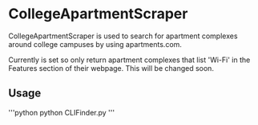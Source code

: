 # CollegeApartmentScraper

CollegeApartmentScraper is used to search for apartment complexes around college
campuses by using apartments.com.

Currently is set so only return apartment complexes that list 'Wi-Fi' in the
Features section of their webpage. This will be changed soon.

## Usage

'''python
python CLIFinder.py
'''
